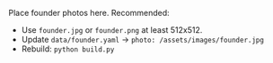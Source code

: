 Place founder photos here. Recommended:

- Use `founder.jpg` or `founder.png` at least 512x512.
- Update `data/founder.yaml` -> `photo: /assets/images/founder.jpg`
- Rebuild: `python build.py`
